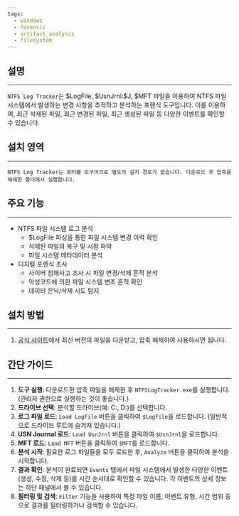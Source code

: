```yaml
---
tags:
  - windows
  - forensic
  - artifact_analysis
  - filesystem
---
```

## 설명
---
`NTFS Log Tracker`는 $LogFile, \$UsnJrnl:\$J, $MFT 파일을 이용하여 NTFS 파일 시스템에서 발생하는 변경 사항을 추적하고 분석하는 포렌식 도구입니다. 이를 이용하여, 최근 삭제된 파일, 최근 변경된 파일, 최근 생성된 파일 등 다양한 이벤트를 확인할 수 있습니다.

## 설치 영역
---
`NTFS Log Tracker는 포터블 도구이므로 별도의 설치 경로가 없습니다. 다운로드 후 압축을 해제한 폴더에서 실행합니다.`

## 주요 기능
---
- NTFS 파일 시스템 로그 분석
	- $LogFile 파싱을 통한 파일 시스템 변경 이력 확인
	- 삭제된 파일의 복구 및 시점 파악
	- 파일 시스템 메타데이터 분석
- 디지털 포렌식 조사
	- 사이버 침해사고 조사 시 파일 변경/삭제 흔적 분석
	- 악성코드에 의한 파일 시스템 변조 흔적 확인
	- 데이터 은닉/삭제 시도 탐지

## 설치 방법
---
1. [공식 사이트](https://sites.google.com/site/forensicnote/ntfs-log-tracker)에서 최신 버전의 파일을 다운받고, 압축 해제하여 사용하시면 됩니다.

## 간단 가이드
---
1.  **도구 실행**: 다운로드한 압축 파일을 해제한 후 `NTFSLogTracker.exe`를 실행합니다. (관리자 권한으로 실행하는 것이 좋습니다.)
2.  **드라이브 선택**: 분석할 드라이브(예: C:, D:)를 선택합니다.
3.  **로그 파일 로드**: `Load LogFile` 버튼을 클릭하여 `$LogFile`을 로드합니다. (일반적으로 드라이브 루트에 숨겨져 있습니다.)
4.  **USN Journal 로드**: `Load UsnJrnl` 버튼을 클릭하여 `$UsnJrnl`을 로드합니다.
5.  **MFT 로드**: `Load MFT` 버튼을 클릭하여 `$MFT`를 로드합니다.
6.  **분석 시작**: 필요한 로그 파일들을 모두 로드한 후, `Analyze` 버튼을 클릭하여 분석을 시작합니다.
7.  **결과 확인**: 분석이 완료되면 `Events` 탭에서 파일 시스템에서 발생한 다양한 이벤트(생성, 수정, 삭제 등)를 시간 순서대로 확인할 수 있습니다. 각 이벤트의 상세 정보는 하단 패널에서 볼 수 있습니다.
8.  **필터링 및 검색**: `Filter` 기능을 사용하여 특정 파일 이름, 이벤트 유형, 시간 범위 등으로 결과를 필터링하거나 검색할 수 있습니다.
